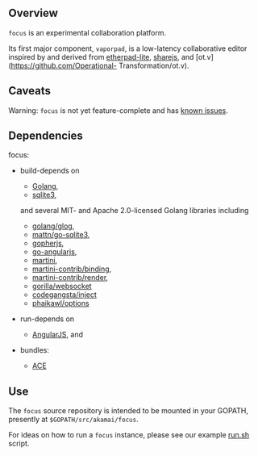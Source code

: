 ## Overview

`focus` is an experimental collaboration platform.

Its first major component, `vaporpad`, is a low-latency collaborative editor
inspired by and derived from [etherpad-lite](http://etherpad.org),
[sharejs](http://sharejs.org), and [ot.v](https://github.com/Operational-
Transformation/ot.v).

## Caveats

Warning: `focus` is not yet feature-complete and has [known
issues](https://github.com/mstone/focus/issues).

## Dependencies

focus:

  * build-depends on

      * [Golang](http://golang.org),
      * [sqlite3](http://sqlite.org),

    and several MIT- and Apache 2.0-licensed Golang libraries including

      * [golang/glog](https://github.com/golang/glog),
      * [mattn/go-sqlite3](https://github.com/mattn/go-sqlite3),
      * [gopherjs](https://github.com/gopherjs/gopherjs),
      * [go-angularjs](https://github.com/gopherjs/go-angularjs),
      * [martini](https://github.com/go-martini/martini),
      * [martini-contrib/binding](https://github.com/martini-contrib/binding),
      * [martini-contrib/render](https://github.com/martini-contrib/render),
      * [gorilla/websocket](https://github.com/gorilla/websocket)
      * [codegangsta/inject](https://github.com/codegangsta/inject)
      * [phaikawl/options](https://github.com/phaikawl/options)

  * run-depends on

      * [AngularJS](https://angularjs.org), and

  * bundles:

      * [ACE](http://ace.c9.io)

## Use

The `focus` source repository is intended to be mounted in your GOPATH,
presently at `$GOPATH/src/akamai/focus`.

For ideas on how to run a `focus` instance, please see our example
[run.sh](./run.sh) script.
